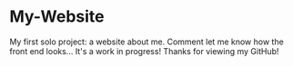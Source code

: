# My-Website
My first solo project: a website about me.
Comment let me know how the front end looks... It's a work in progress!
Thanks for viewing my GitHub!
